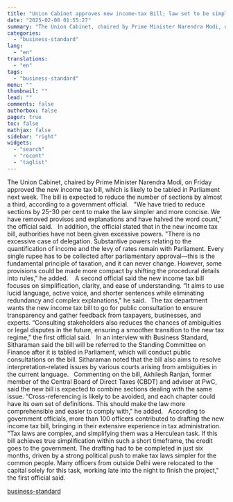```yaml
---
title: "Union Cabinet approves new income-tax Bill; law set to be simpler"
date: "2025-02-08 01:55:27"
summary: "The Union Cabinet, chaired by Prime Minister Narendra Modi, on Friday approved the new income tax bill, which is likely to be tabled in Parliament next week. The bill is expected to reduce the number of sections by almost a third, according to a government official. \"We have tried to..."
categories:
  - "business-standard"
lang:
  - "en"
translations:
  - "en"
tags:
  - "business-standard"
menu: ""
thumbnail: ""
lead: ""
comments: false
authorbox: false
pager: true
toc: false
mathjax: false
sidebar: "right"
widgets:
  - "search"
  - "recent"
  - "taglist"
---
```


The Union Cabinet, chaired by Prime Minister Narendra Modi, on Friday approved the new income tax bill, which is likely to be tabled in Parliament next week. The bill is expected to reduce the number of sections by almost a third, according to a government official.
 
"We have tried to reduce sections by 25-30 per cent to make the law simpler and more concise. We have removed provisos and explanations and have halved the word count," the official said.
 
In addition, the official stated that in the new income tax bill, authorities have not been given excessive powers. "There is no excessive case of delegation. Substantive powers relating to the quantification of income and the levy of rates remain with Parliament. Every single rupee has to be collected after parliamentary approval—this is the fundamental principle of taxation, and it can never change. However, some provisions could be made more compact by shifting the procedural details into rules," he added. 
 
A second official said the new income tax bill focuses on simplification, clarity, and ease of understanding. “It aims to use lucid language, active voice, and shorter sentences while eliminating redundancy and complex explanations," he said.
 
The tax department wants the new income tax bill to go for public consultation to ensure transparency and gather feedback from taxpayers, businesses, and experts. “Consulting stakeholders also reduces the chances of ambiguities or legal disputes in the future, ensuring a smoother transition to the new tax regime," the first official said.
 
In an interview with Business Standard, Sitharaman said the bill will be referred to the Standing Committee on Finance after it is tabled in Parliament, which will conduct public consultations on the bill. Sitharaman noted that the bill also aims to resolve interpretation-related issues by various courts arising from ambiguities in the current language.
 
Commenting on the bill, Akhilesh Ranjan, former member of the Central Board of Direct Taxes (CBDT) and adviser at PwC, said the new bill is expected to combine sections dealing with the same issue. “Cross-referencing is likely to be avoided, and each chapter could have its own set of definitions. This should make the law more comprehensible and easier to comply with," he added.
 
According to government officials, more than 100 officers contributed to drafting the new income tax bill, bringing in their extensive experience in tax administration.
 
"Tax laws are complex, and simplifying them was a Herculean task. If this bill achieves true simplification within such a short timeframe, the credit goes to the government. The drafting had to be completed in just six months, driven by a strong political push to make tax laws simpler for the common people. Many officers from outside Delhi were relocated to the capital solely for this task, working late into the night to finish the project," the first official said.

[business-standard](https://www.business-standard.com/economy/news/cabinet-clears-new-income-tax-bill-sections-likely-to-be-reduced-by-30-125020701821_1.html)
